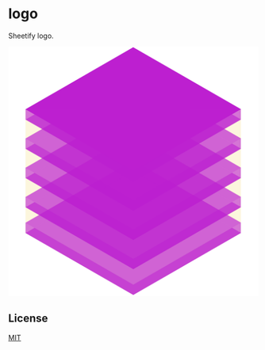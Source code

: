 # logo
Sheetify logo.

![logo](512.png)

## License
[MIT](https://tldrlegal.com/license/mit-license)

